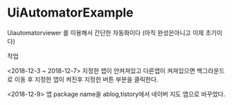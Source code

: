 # UiAutomatorExample


Uiautomatorviewer 를 이용해서 간단한 자동화이다
(아직 완성은아니고 이제 초기이다)


작업

<2018-12-3 ~ 2018-12-7>
지정한 앱이 안켜져있고 다른앱이 켜져있으면 백그라운드로 이동 후 지정한 앱이 켜진후 
지정한 버튼 부분을 클릭한다.

<2018-12-9>
앱 package name을 ablog,tistory에서 네이버 지도 앱으로 바꾸었다.
